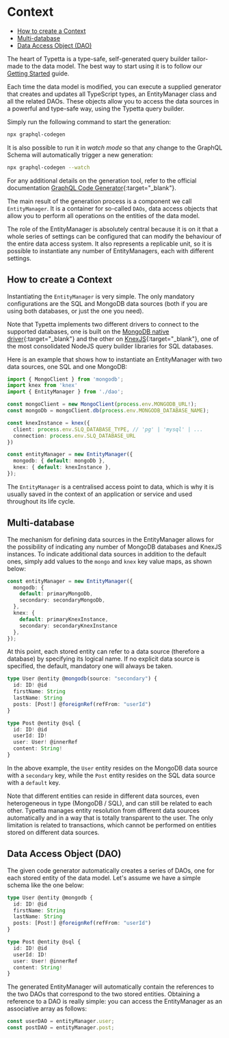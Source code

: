 # Context

  - [How to create a Context](#how-to-create-a-context)
  - [Multi-database](#multi-database)
  - [Data Access Object (DAO)](#data-access-object-dao)


The heart of Typetta is a type-safe, self-generated query builder tailor-made to the data model. The best way to start using it is to follow our [Getting Started](../overview/getting-started) guide.

Each time the data model is modified, you can execute a supplied generator that creates and updates all TypeScript types, an EntityManager class and all the related DAOs. These objects allow you to access the data sources in a powerful and type-safe way, using the Typetta query builder.

Simply run the following command to start the generation:

```bash
npx graphql-codegen
```

It is also possible to run it in *watch mode* so that any change to the GraphQL Schema will automatically trigger a new generation:

```bash
npx graphql-codegen --watch
```

For any additional details on the generation tool, refer to the official documentation [GraphQL Code Generator](https://www.graphql-code-generator.com/docs/getting-started){:target="_blank"}.

The main result of the generation process is a component we call `EntityManager`. It is a container for so-called `DAOs`, data access objects that allow you to perform all operations on the entities of the data model.

The role of the EntityManager is absolutely central because it is on it that a whole series of settings can be configured that can modify the behaviour of the entire data access system. It also represents a replicable unit, so it is possible to instantiate any number of EntityManagers, each with different settings.

## How to create a Context

Instantiating the `EntityManager` is very simple. The only mandatory configurations are the SQL and MongoDB data sources (both if you are using both databases, or just the one you need).

Note that Typetta implements two different drivers to connect to the supported databases, one is built on the [MongoDB native driver](https://docs.mongodb.com/drivers/node/current/){:target="_blank"} and the other on [KnexJS](https://knexjs.org/){:target="_blank"}, one of the most consolidated NodeJS query builder libraries for SQL databases.

Here is an example that shows how to instantiate an EntityManager with two data sources, one SQL and one MongoDB:

```typescript
import { MongoClient } from 'mongodb';
import knex from 'knex'
import { EntityManager } from './dao';

const mongoClient = new MongoClient(process.env.MONGODB_URL!);
const mongoDb = mongoClient.db(process.env.MONGODB_DATABASE_NAME);

const knexInstance = knex({
  client: process.env.SLQ_DATABASE_TYPE, // 'pg' | 'mysql' | ...
  connection: process.env.SLQ_DATABASE_URL
})

const entityManager = new EntityManager({
  mongodb: { default: mongoDb },
  knex: { default: knexInstance },
});
```

The `EntityManager` is a centralised access point to data, which is why it is usually saved in the context of an application or service and used throughout its life cycle.

## Multi-database

The mechanism for defining data sources in the EntityManager allows for the possibility of indicating any number of MongoDB databases and KnexJS instances. To indicate additional data sources in addition to the default ones, simply add values to the `mongo` and `knex` key value maps, as shown below:

```typescript
const entityManager = new EntityManager({
  mongodb: {
    default: primaryMongoDb,
    secondary: secondaryMongoDb,
  },
  knex: {
    default: primaryKnexInstance,
    secondary: secondaryKnexInstance
  },
});
```

At this point, each stored entity can refer to a data source (therefore a database) by specifying its logical name. If no explicit data source is specified, the default, mandatory one will always be taken.

```typescript
type User @entity @mongodb(source: "secondary") {
  id: ID! @id
  firstName: String
  lastName: String
  posts: [Post!] @foreignRef(refFrom: "userId")
}

type Post @entity @sql {
  id: ID! @id
  userId: ID!
  user: User! @innerRef
  content: String!
}
```

In the above example, the `User` entity resides on the MongoDB data source with a `secondary` key, while the `Post` entity resides on the SQL data source with a `default` key.

Note that different entities can reside in different data sources, even heterogeneous in type (MongoDB / SQL), and can still be related to each other. Typetta manages entity resolution from different data sources automatically and in a way that is totally transparent to the user. The only limitation is related to transactions, which cannot be performed on entities stored on different data sources.

## Data Access Object (DAO)

The given code generator automatically creates a series of DAOs, one for each stored entity of the data model. Let's assume we have a simple schema like the one below:

```typescript
type User @entity @mongodb {
  id: ID! @id
  firstName: String
  lastName: String
  posts: [Post!] @foreignRef(refFrom: "userId")
}

type Post @entity @sql {
  id: ID! @id
  userId: ID!
  user: User! @innerRef
  content: String!
}
```

The generated EntityManager will automatically contain the references to the two DAOs that correspond to the two stored entities. Obtaining a reference to a DAO is really simple: you can access the EntityManager as an associative array as follows:

```typescript
const userDAO = entityManager.user;
const postDAO = entityManager.post;
```
